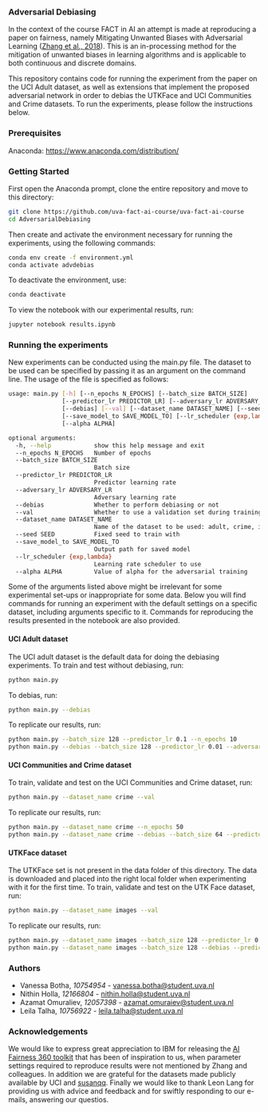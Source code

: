 ### Adversarial Debiasing

In the context of the course FACT in AI an attempt is made at reproducing a paper on fairness, namely
Mitigating Unwanted Biases with Adversarial Learning ([Zhang et al., 2018](https://arxiv.org/abs/1801.07593)). This is an in-processing method for the mitigation of unwanted biases in learning algorithms and is applicable to both continuous and discrete domains.

This repository contains code for running the experiment from the paper on the UCI Adult dataset,
as well as extensions that implement the proposed adversarial network in order to debias the
UTKFace and UCI Communities and Crime datasets. To run the experiments,
please follow the instructions below.

### Prerequisites
Anaconda: https://www.anaconda.com/distribution/

### Getting Started
First open the Anaconda prompt, clone the entire repository and move to this directory:
```bash
git clone https://github.com/uva-fact-ai-course/uva-fact-ai-course
cd AdversarialDebiasing
```

Then create and activate the environment necessary for running the experiments, using the following commands:
```bash
conda env create -f environment.yml
conda activate advdebias
```

To deactivate the environment, use:
```bash
conda deactivate
```

To view the notebook with our experimental results, run:
```bash
jupyter notebook results.ipynb
```

### Running the experiments
New experiments can be conducted using the main.py file. The dataset to be used can be specified by passing it as an argument on the command line. The usage of the file is specified as follows:

```bash
usage: main.py [-h] [--n_epochs N_EPOCHS] [--batch_size BATCH_SIZE]
               [--predictor_lr PREDICTOR_LR] [--adversary_lr ADVERSARY_LR]
               [--debias] [--val] [--dataset_name DATASET_NAME] [--seed SEED]
               [--save_model_to SAVE_MODEL_TO] [--lr_scheduler {exp,lambda}]
               [--alpha ALPHA]

optional arguments:
  -h, --help            show this help message and exit
  --n_epochs N_EPOCHS   Number of epochs
  --batch_size BATCH_SIZE
                        Batch size
  --predictor_lr PREDICTOR_LR
                        Predictor learning rate
  --adversary_lr ADVERSARY_LR
                        Adversary learning rate
  --debias              Whether to perform debiasing or not
  --val                 Whether to use a validation set during training
  --dataset_name DATASET_NAME
                        Name of the dataset to be used: adult, crime, images
  --seed SEED           Fixed seed to train with
  --save_model_to SAVE_MODEL_TO
                        Output path for saved model
  --lr_scheduler {exp,lambda}
                        Learning rate scheduler to use
  --alpha ALPHA         Value of alpha for the adversarial training
```

Some of the arguments listed above might be irrelevant for some experimental set-ups or inappropriate for some data. Below you will find commands for running an experiment with the default settings on a specific dataset, including arguments specific to it. Commands for reproducing the results presented in the notebook are also provided.

#### UCI Adult dataset
The UCI adult dataset is the default data for doing the debiasing experiments. To train and test without debiasing, run:
```bash
python main.py
```

To debias, run:
```bash
python main.py --debias
```

To replicate our results, run:
```bash
python main.py --batch_size 128 --predictor_lr 0.1 --n_epochs 10
python main.py --debias --batch_size 128 --predictor_lr 0.01 --adversary_lr 0.001 --n_epochs 30 --alpha 0.3
```

#### UCI Communities and Crime dataset
To train, validate and test on the UCI Communities and Crime dataset, run:

```bash
python main.py --dataset_name crime --val
```

To replicate our results, run:
```bash
python main.py --dataset_name crime --n_epochs 50
python main.py --dataset_name crime --debias --batch_size 64 --predictor_lr 0.002 --adversary_lr 0.005 --n_epochs 210 --alpha 1
```

#### UTKFace dataset
The UTKFace set is not present in the data folder of this directory. The data is downloaded and placed into the right local folder when experimenting with it for the first time. To train, validate and test on the UTK Face dataset, run:

```bash
python main.py --dataset_name images --val
```

To replicate our results, run:
```bash
python main.py --dataset_name images --batch_size 128 --predictor_lr 0.001 --n_epochs 30
python main.py --dataset_name images --batch_size 128 --debias --predictor_lr 0.001 --adversary_lr 0.001 --n_epochs 30 --alpha 0.1
```

### Authors
- Vanessa Botha, *10754954* - vanessa.botha@student.uva.nl
- Nithin Holla, *12166804* - nithin.holla@student.uva.nl
- Azamat Omuraliev, *12057398* - azamat.omuraiev@student.uva.nl
- Leila Talha, *10756922* - leila.talha@student.uva.nl

### Acknowledgements
We would like to express great appreciation to IBM for releasing the [AI Fairness 360 toolkit](https://github.com/IBM/AIF360) that has been of inspiration to us, when parameter settings required to reproduce results were not mentioned by Zhang and colleagues. In addition we are grateful for the datasets made publicly available by UCI and [susanqq](https://github.com/susanqq). Finally we would like to thank Leon Lang for providing us with advice and feedback and for swiftly responding to our e-mails, answering our questios.
